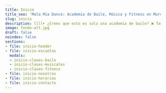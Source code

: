```yaml
---
title: Inicio
title_seo: 'Mala Mía Dance: Academia de Baile, Música y Fitness en Murcia'
slug: inicio
description: llll➤ ¿Crees que esto es solo una academia de baile? ❌ También tenemos especialidades musicales y de fitness ✅.
image: fondo-alt.jpg
draft: false
noindex: false
sections:
- file: inicio-header
- file: inicio-escuelas
  modals:
  - inicio-clases-baile
  - inicio-clases-musicales
  - inicio-clases-fitness
- file: inicio-nosotros
- file: inicio-horarios
- file: inicio-contacto
---
```

